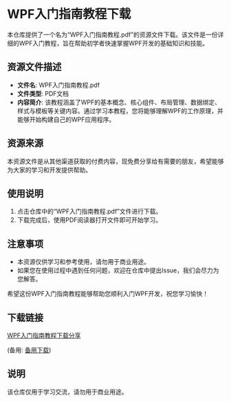 # WPF入门指南教程下载

本仓库提供了一个名为“WPF入门指南教程.pdf”的资源文件下载。该文件是一份详细的WPF入门教程，旨在帮助初学者快速掌握WPF开发的基础知识和技能。

## 资源文件描述

- **文件名**: WPF入门指南教程.pdf
- **文件类型**: PDF文档
- **内容简介**: 该教程涵盖了WPF的基本概念、核心组件、布局管理、数据绑定、样式与模板等关键内容。通过学习本教程，您将能够理解WPF的工作原理，并能够开始构建自己的WPF应用程序。

## 资源来源

本资源文件是从其他渠道获取的付费内容，现免费分享给有需要的朋友，希望能够为大家的学习和开发提供帮助。

## 使用说明

1. 点击仓库中的“WPF入门指南教程.pdf”文件进行下载。
2. 下载完成后，使用PDF阅读器打开文件即可开始学习。

## 注意事项

- 本资源仅供学习和参考使用，请勿用于商业用途。
- 如果您在使用过程中遇到任何问题，欢迎在仓库中提出Issue，我们会尽力为您解答。

希望这份WPF入门指南教程能够帮助您顺利入门WPF开发，祝您学习愉快！

## 下载链接
[WPF入门指南教程下载分享](https://pan.quark.cn/s/885573c15983) 

(备用: [备用下载](https://pan.baidu.com/s/1Dlvt1tuakGd6zj8b0StN1g?pwd=1234))

## 说明

该仓库仅用于学习交流，请勿用于商业用途。
